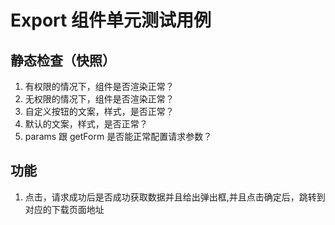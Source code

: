 # Export 组件单元测试用例

## 静态检查（快照）
1. 有权限的情况下，组件是否渲染正常？
2. 无权限的情况下，组件是否渲染正常？
3. 自定义按钮的文案，样式，是否正常？
4. 默认的文案，样式，是否正常？
5. params 跟 getForm 是否能正常配置请求参数？

## 功能
1. 点击，请求成功后是否成功获取数据并且给出弹出框,并且点击确定后，跳转到对应的下载页面地址
